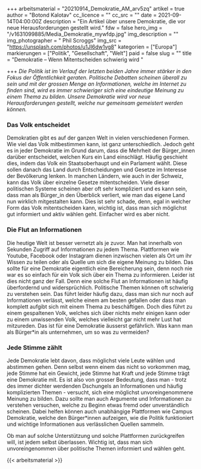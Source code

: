 +++
arbeitsmaterial = "20210914_Demokratie_AM_arv5zq"
artikel = true
author = "Botond Kalotav"
cc_licence = ""
cc_src = ""
date = 2021-09-14T04:00:00Z
description = "Ein Artikel über unsere Demokratie, die vor neue Herausforderungen gestellt wird."
fdw = false
hero_img = "/v1631099885/Media_Demokratie_mywfdp.jpg"
img_description = ""
img_photographer = " Phil Scroggs"
img_src = "https://unsplash.com/photos/u1JI6dw1vg8"
kategorien = ["Europa"]
markierungen = ["Politik", "Gesellschaft", "Welt"]
paid = false
slug = ""
title = "Demokratie – Wenn Mitentscheiden schwierig wird "

+++
_Die Politik ist im Verlauf der letzten beiden Jahre immer stärker in den Fokus der Öffentlichkeit geraten. Politische Debatten scheinen überall zu sein und mit der grossen Menge an Informationen, welche im Internet zu finden sind, wird es immer schwieriger sich eine eindeutige Meinung zu einem Thema zu bilden. Unsere Demokratie wird vor neue Herausforderungen gestellt, welche nur gemeinsam gemeistert werden können._

### Das Volk entscheidet

Demokratien gibt es auf der ganzen Welt in vielen verschiedenen Formen. Wie viel das Volk mitbestimmen kann, ist ganz unterschiedlich. Jedoch geht es in jeder Demokratie im Grund darum, dass die Mehrheit der Bürger_innen darüber entscheidet, welchen Kurs ein Land einschlägt. Häufig geschieht dies, indem das Volk ein Staatsoberhaupt und ein Parlament wählt. Diese sollen danach das Land durch Entscheidungen und Gesetze im Interesse der Bevölkerung lenken. In manchen Ländern, wie auch in der Schweiz, kann das Volk über einzelne Gesetze mitentscheiden. Viele dieser politischen Systeme scheinen aber oft sehr kompliziert und es kann sein, dass man als Bürger_in den Überblick verliert, wie man das eigene Land nun wirklich mitgestalten kann. Dies ist sehr schade, denn, egal in welcher Form das Volk mitentscheiden kann, wichtig ist, dass man sich möglichst gut informiert und aktiv wählen geht. Einfacher wird es aber nicht.

### Die Flut an Informationen

Die heutige Welt ist besser vernetzt als je zuvor. Man hat innerhalb von Sekunden Zugriff auf Informationen zu jedem Thema. Plattformen wie Youtube, Facebook oder Instagram dienen inzwischen vielen als Ort um ihr Wissen zu teilen oder als Quelle um sich die eigene Meinung zu bilden. Das sollte für eine Demokratie eigentlich eine Bereicherung sein, denn noch nie war es so einfach für ein Volk sich über ein Thema zu informieren. Leider ist dies nicht ganz der Fall. Denn eine solche Flut an Informationen ist häufig überfordernd und widersprüchlich. Politische Themen können oft schwierig zu verstehen sein. Das führt leider häufig dazu, dass man sich nur noch auf Informationen verlässt, welche einem am besten gefallen oder dass man komplett aufgibt sich mit einem Thema zu beschäftigen. Doch dies führt zu einem gespaltenen Volk, welches sich über nichts mehr einigen kann oder zu einem unwissenden Volk, welches vielleicht gar nicht mehr Lust hat mitzureden. Das ist für eine Demokratie äusserst gefährlich. Was kann man als Bürger*in als unternehmen, um so was zu vermeiden?

### Jede Stimme zählt

Jede Demokratie lebt davon, dass möglichst viele Leute wählen und abstimmen gehen. Denn selbst wenn einem das nicht so vorkommen mag, jede Stimme hat ein Gewicht, jede Stimme hat Kraft und jede Stimme trägt eine Demokratie mit. Es ist also von grosser Bedeutung, dass man - trotz des immer dichter werdenden Dschungels an Informationen und häufig komplizierten Themen - versucht, sich eine möglichst unvoreingenommene Meinung zu bilden. Dazu sollte man auch Argumente und Informationen zu verstehen versuchen, welche zu Beginn etwas fremd oder unverständlich scheinen. Dabei helfen können auch unabhängige Plattformen wie Campus Demokratie, welche den Bürger*innen aufzeigen, wie die Politik funktioniert und wichtige Informationen aus verlässlichen Quellen sammeln.

Ob man auf solche Unterstützung und solche Plattformen zurückgreifen will, ist jedem selbst überlassen. Wichtig ist, dass man sich unvoreingenommen über politische Themen informiert und wählen geht.

{{< arbeitsmaterial >}}
